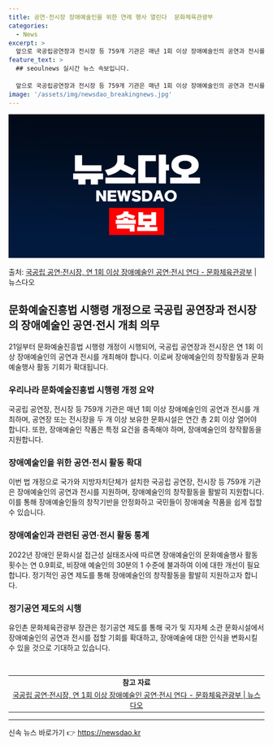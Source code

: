 ```yaml
---
title: 공연·전시장 장애예술인을 위한 연례 행사 열린다  문화체육관광부
categories:
  - News
excerpt: >
  앞으로 국공립공연장과 전시장 등 759개 기관은 매년 1회 이상 장애예술인의 공연과 전시를 개최해야 한다. …
feature_text: >
  ## seoulnews 실시간 뉴스 속보입니다.

  앞으로 국공립공연장과 전시장 등 759개 기관은 매년 1회 이상 장애예술인의 공연과 전시를 개최해야 한다. …
image: '/assets/img/newsdao_breakingnews.jpg'
---
```


![뉴스다오 속보](/assets/img/newsdao_breakingnews.jpg)

<p>출처: <a href="https://newsdao.kr/2856" rel="dofollow">국공립 공연·전시장, 연 1회 이상 장애예술인 공연·전시 연다 - 문화체육관광부</a> | 뉴스다오</p>

<h2 data-ke-size="size26">문화예술진흥법 시행령 개정으로 국공립 공연장과 전시장의 장애예술인 공연·전시 개최 의무</h2>
<p data-ke-size="size16">21일부터 문화예술진흥법 시행령 개정이 시행되어, 국공립 공연장과 전시장은 연 1회 이상 장애예술인의 공연과 전시를 개최해야 합니다. 이로써 장애예술인의 창작활동과 문화예술행사 활동 기회가 확대됩니다.</p>

<h3>우리나라 문화예술진흥법 시행령 개정 요약</h3>
<p data-ke-size="size16">국공립 공연장, 전시장 등 759개 기관은 매년 1회 이상 장애예술인의 공연과 전시를 개최하며, 공연장 또는 전시장을 두 개 이상 보유한 문화시설은 연간 총 2회 이상 열어야 합니다. 또한, 장애예술인 작품은 특정 요건을 충족해야 하며, 장애예술인의 창작활동을 지원합니다.</p>

<h3>장애예술인을 위한 공연·전시 활동 확대</h3>
<p data-ke-size="size16">이번 법 개정으로 국가와 지방자치단체가 설치한 국공립 공연장, 전시장 등 759개 기관은 장애예술인의 공연과 전시를 지원하며, 장애예술인의 창작활동을 활발히 지원합니다. 이를 통해 장애예술인들의 창작기반을 안정화하고 국민들이 장애예술 작품을 쉽게 접할 수 있습니다.</p>

<h3>장애예술인과 관련된 공연·전시 활동 통계</h3>
<p data-ke-size="size16">2022년 장애인 문화시설 접근성 실태조사에 따르면 장애예술인의 문화예술행사 활동 횟수는 연 0.9회로, 비장애 예술인의 30분의 1 수준에 불과하여 이에 대한 개선이 필요합니다. 정기적인 공연 제도를 통해 장애예술인의 창작활동을 활발히 지원하고자 합니다.</p>

<h3>정기공연 제도의 시행</h3>
<p data-ke-size="size16">유인촌 문화체육관광부 장관은 정기공연 제도를 통해 국가 및 지자체 소관 문화시설에서 장애예술인의 공연과 전시를 접할 기회를 확대하고, 장애예술에 대한 인식을 변화시킬 수 있을 것으로 기대하고 있습니다.</p>

<p data-ke-size="size16">&nbsp;</p>
<table>
	<tbody>
		<tr>
			<td style="text-align: center; height: 17px;"><b>참고 자료</b></td>
		</tr>
		<tr>
			<td style="text-align: center; height: 17px;"><a href="https://newsdao.kr/2856">국공립 공연·전시장, 연 1회 이상 장애예술인 공연·전시 연다 - 문화체육관광부 | 뉴스다오</a></td>
		</tr>
	</tbody>
</table>
<hr> 

신속 뉴스 바로가기 👉 <a href="https://newsdao.kr" rel="dofollow">https://newsdao.kr</a>


